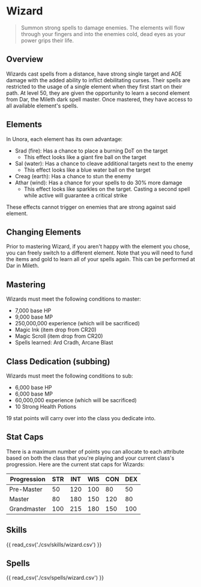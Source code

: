 # Wizard

> Summon strong spells to damage enemies. The elements will flow through your fingers and into the enemies cold, dead eyes as your power grips their life.

## Overview

Wizards cast spells from a distance, have strong single target and AOE damage with the added ability to inflict  debilitating curses. Their spells are restricted to the usage of a single element when they first start on their path. At level 50, they are given the opportunity to learn a second element from Dar, the Mileth dark spell master. Once mastered, they have access to all available element's spells.

## Elements

In Unora, each element has its own advantage:

- Srad (fire): Has a chance to place a burning DoT on the target
    - This effect looks like a giant fire ball on the target
- Sal (water): Has a chance to cleave additional targets next to the enemy
    - This effect looks like a blue water ball on the target
- Creag (earth): Has a chance to stun the enemy
- Athar (wind): Has a chance for your spells to do 30% more damage
    - This effect looks like sparkles on the target. Casting a second spell while active will guarantee a critical strike

These effects cannot trigger on enemies that are strong against said element.

## Changing Elements

Prior to mastering Wizard, if you aren't happy with the element you chose, you can freely switch to a different element. Note that you will need to fund the items and gold to learn all of your spells again. This can be performed at Dar in Mileth.

## Mastering

Wizards must meet the following conditions to master:

- 7,000 base HP
- 9,000 base MP
- 250,000,000 experience (which will be sacrificed)
- Magic Ink (item drop from CR20)
- Magic Scroll (item drop from CR20)
- Spells learned: Ard Cradh, Arcane Blast

## Class Dedication (subbing)

Wizards must meet the following conditions to sub:

- 6,000 base HP
- 6,000 base MP
- 60,000,000 experience (which will be sacrificed)
- 10 Strong Health Potions

19 stat points will carry over into the class you dedicate into.

## Stat Caps

There is a maximum number of points you can allocate to each attribute based on both the class that you're playing and your current class's progression. Here are the current stat caps for Wizards:

| Progression | STR | INT | WIS | CON | DEX |
| ----------- | --- | --- | --- | --- | --- |
| Pre-Master  | 50  | 120 | 100 | 80  | 50  |
| Master      | 80  | 180 | 150 | 120 | 80  |
| Grandmaster | 100 | 215 | 180 | 150 | 100 |

## Skills

{{ read_csv('./csv/skills/wizard.csv') }}

## Spells

{{ read_csv('./csv/spells/wizard.csv') }}
